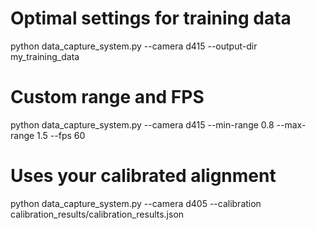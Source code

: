# Optimal settings for training data
python data_capture_system.py --camera d415 --output-dir my_training_data

# Custom range and FPS
python data_capture_system.py --camera d415 --min-range 0.8 --max-range 1.5 --fps 60

# Uses your calibrated alignment
python data_capture_system.py --camera d405 --calibration calibration_results/calibration_results.json
